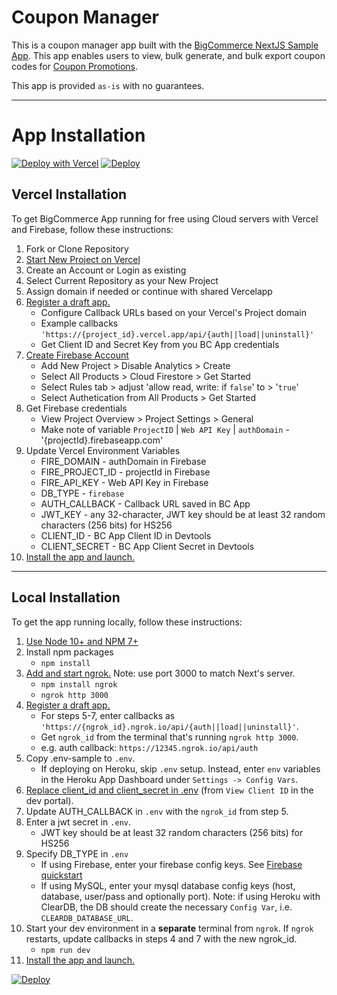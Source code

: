 # Coupon Manager
This is a coupon manager  app built with the [BigCommerce NextJS Sample App](https://github.com/bigcommerce/sample-app-nodejs). This app enables users to view, bulk generate, and bulk export coupon codes for [Coupon Promotions](https://support.bigcommerce.com/s/article/Coupon-Promotions).

This app is provided `as-is` with no guarantees.

-----

# App Installation

[![Deploy with Vercel](https://vercel.com/button)](https://vercel.com/new/clone?repository-url=https://github.com/VitaliJud/coupon-code-manager&env=CLIENT_ID,CLIENT_SECRET,AUTH_CALLBACK,JWT_KEY,FIRE_API_KEY,FIRE_DOMAIN,FIRE_PROJECT_ID,DB_TYPE&envDescription=Doc%20for%20setting%20up%20ENV%20Variable&envLink=https%3A%2F%2Fdeveloper.bigcommerce.com%2Fapi-docs%2Fapps%2Ftutorials%2Fbuild-a-nextjs-sample-app%2Fstep-3-integrate%23set-up-firebase-database&project-name=coupon-code-manager&repository-name=coupon-code-manager)
[![Deploy](https://www.herokucdn.com/deploy/button.svg)](https://heroku.com/deploy?template=https://github.com/VitaliJud/coupon-code-manager)
## Vercel Installation

To get BigCommerce App running for free using Cloud servers with Vercel and Firebase, follow these instructions:

1. Fork or Clone Repository
2. [Start New Project on Vercel](https://vercel.com/docs/concepts/deployments/git#deploying-a-git-repository)
3. Create an Account or Login as existing
4. Select Current Repository as your New Project
5. Assign domain if needed or continue with shared Vercelapp
6. [Register a draft app.](https://developer.bigcommerce.com/api-docs/apps/quick-start#register-a-draft-app)
    - Configure Callback URLs based on your Vercel's Project domain
    - Example callbacks `'https://{project_id}.vercel.app/api/{auth||load||uninstall}'`
    - Get Client ID and Secret Key from you BC App credentials
7. [Create Firebase Account](https://console.firebase.google.com/)
    - Add New Project > Disable Analytics > Create
    - Select All Products > Cloud Firestore > Get Started
    - Select Rules tab > adjust 'allow read, write: if `false`' to > '`true`'
    - Select Authetication from All Products > Get Started
8. Get Firebase credentials
    - View Project Overview > Project Settings > General
    - Make note of variable `ProjectID` | `Web API Key` | `authDomain` - '{projectId}.firebaseapp.com'
9. Update Vercel Environment Variables
    - FIRE_DOMAIN - authDomain in Firebase
    - FIRE_PROJECT_ID - projectId in Firebase
    - FIRE_API_KEY - Web API Key in Firebase
    - DB_TYPE - `firebase`
    - AUTH_CALLBACK - Callback URL saved in BC App
    - JWT_KEY - any 32-character, JWT key should be at least 32 random characters (256 bits) for HS256
    - CLIENT_ID - BC App Client ID in Devtools
    - CLIENT_SECRET - BC App Client Secret in Devtools
10. [Install the app and launch.](https://developer.bigcommerce.com/api-docs/apps/quick-start#install-the-app)

-----

## Local Installation

To get the app running locally, follow these instructions:

1. [Use Node 10+ and NPM 7+](https://docs.npmjs.com/downloading-and-installing-node-js-and-npm#checking-your-version-of-npm-and-node-js)
2. Install npm packages
    - `npm install`
3. [Add and start ngrok.](https://www.npmjs.com/package/ngrok#usage) Note: use port 3000 to match Next's server.
    - `npm install ngrok`
    - `ngrok http 3000`
4. [Register a draft app.](https://developer.bigcommerce.com/api-docs/apps/quick-start#register-a-draft-app)
     - For steps 5-7, enter callbacks as `'https://{ngrok_id}.ngrok.io/api/{auth||load||uninstall}'`. 
     - Get `ngrok_id` from the terminal that's running `ngrok http 3000`.
     - e.g. auth callback: `https://12345.ngrok.io/api/auth`
5. Copy .env-sample to `.env`.
     - If deploying on Heroku, skip `.env` setup.  Instead, enter `env` variables in the Heroku App Dashboard under `Settings -> Config Vars`.
6. [Replace client_id and client_secret in .env](https://devtools.bigcommerce.com/my/apps) (from `View Client ID` in the dev portal).
7. Update AUTH_CALLBACK in `.env` with the `ngrok_id` from step 5.
8. Enter a jwt secret in `.env`.
    - JWT key should be at least 32 random characters (256 bits) for HS256
9. Specify DB_TYPE in `.env`
    - If using Firebase, enter your firebase config keys. See [Firebase quickstart](https://firebase.google.com/docs/firestore/quickstart)
    - If using MySQL, enter your mysql database config keys (host, database, user/pass and optionally port). Note: if using Heroku with ClearDB, the DB should create the necessary `Config Var`, i.e. `CLEARDB_DATABASE_URL`.
10. Start your dev environment in a **separate** terminal from `ngrok`. If `ngrok` restarts, update callbacks in steps 4 and 7 with the new ngrok_id.
    - `npm run dev`
11. [Install the app and launch.](https://developer.bigcommerce.com/api-docs/apps/quick-start#install-the-app)


[![Deploy](https://store-lorovork97.mybigcommerce.com/content/Vercel%20Deploy.svg)](https://vercel.com/new/clone?repository-url=https://github.com/VitaliJud/coupon-code-manager) 
